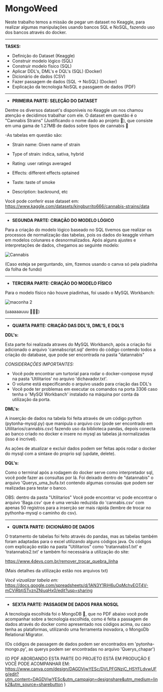 # MongoWeed
Neste trabalho temos a missão de pegar um dataset no Keaggle,
para realizar algumas manipulações usando bancos SQL e NoSQL, 
fazendo uso dos bancos através do docker.
***


 **TASKS:**

* Definição do Dataset (Keaggle)
* Construir modelo lógico (SQL) 
* Construir modelo físico (SQL)
* Aplicar DDL's, DML's e DQL's (SQL) (Docker)
* Dicionário de dados (CSV)
* Fazer passagem de dados (SQL -> NoSQL) (Docker)
* Explicação da tecnologia NoSQL e passgaem de dados (PDF)

 ***

 * **PRIMEIRA PARTE: SELEÇÃO DO DATASET**

 Dentre os diversos dataset's disponíveis no Keaggle um nos chamou atenção e decidimos trabalhar com ele.
 O dataset em questão é o "Cannabis Strains" (Justificando o nome dado ao projeto 🌱),
 que consiste em uma gama de 1.27MB de dados sobre tipos de cannabis 🍁
 
-As tabelas em questão são:

* Strain name: Given name of strain

* Type of strain: indica, sativa, hybrid

* Rating: user ratings averaged

* Effects: different effects optained

* Taste: taste of smoke

* Description: backround, etc


Você pode conferir esse dataset em: https://www.kaggle.com/datasets/kingburrito666/cannabis-strains/data

***


 * **SEGUNDA PARTE: CRIAÇÃO DO MODELO LÓGICO**

Para a criação do modelo lógico baseado no SQL tivemos que realizar os processos de normalização
das tabelas, pois os dados do keaggle vinham em modelos colunares e desnormalizados. Após
alguns ajustes e interpretações de dados, chegamos ao seguinte modelo:







![Cannabis](https://github.com/kkaian/MongoWeed/assets/102182718/27a2d827-711f-4311-a461-7fc9789ce999)




(Caso esteja se perguntando, sim, fizemos usando o canva só pela piadinha da folha de fundo)



***

 * **TERCEIRA PARTE: CRIAÇÃO DO MODELO FÍSICO**

 Para o modelo físico não houve piadinhas, foi usado o MySQL Workbanch:

 




![maconha 2](https://github.com/kkaian/MongoWeed/assets/102182718/31cd3a14-cfb3-4c7e-9782-127b8418c2ee)



(uaaaaauuu 🐬🐬🐬)


***


 * **QUARTA PARTE: CRIAÇÃO DAS DDL'S, DML'S, E DQL'S**

**DDL's:**

Esta parte foi realizada atraves do MySQL Workbanch, após a criação foi adicionado o arquivo 'cannabscript.sql' dentro do código contendo todos a criação do database, que pode ser encontrada na pasta "datannabis"

*CONSIDERAÇÔES IMPORTANTES:*

*  Você pode encontrar um turtorial para rodar o docker-compose mysql na pasta 'Utilitarios' no arquivo 'dichavador.txt'.
*  O volume está especificando o arquivo usado para criação das DDL's
*  Você pode ter problemas em executar os comandos na porta 3306 caso tenha o 'MySQl Workbanch' instalado na máquina por conta da utilização da porta.

**DML's:**

A inserção de dados na tabela foi feita através de um código python (pytonha-mysql.py) que manipula o arquivo csv (pode ser encontrado em Utilitarios/cannabis.csv) fazendo uso da biblioteca pandas,
depois conecta ao banco criado no docker e insere no mysql as tabelas já normalizadas (isso é incrivel). 

As ações de atualizar e excluir dados podem ser feitas após rodar o docker do mysql com a sintaxe do proprio sql (update, delete).

**DQL's:**

Como o terminal após a rodagem do docker serve como interpretador sql, você pode fazer as consultas por lá. Foi deixado dentro de "datannabis" o arquivo 'Querys_uma_bufa.txt contendo algumas consulas
que podem ser realizadas para testar o banco.

OBS: dentro da pasta "Utilitarios" Você pode encontrar vc pode encontrar o arquivo 'Baga.csv' que é uma versão reduzida do 'cannabis.csv' com apenas 50 registros para a inserção ser mais rápida
(lembre de trocar no pythonha-mysql o caminho do csv).

***

 * **QUINTA PARTE: DICIONÁRIO DE DADOS**

O tratamento de tabelas foi feito através do pandas, mas as tabelas também foram adaptadas para o excel utilizando alguns códigos java. Os códigos com explicação estão na pasta "Utilitarios"
como 'tratannabis1.txt' e 'tratannabis2.txt' e também foi necessária a utilização do site:

https://www.4devs.com.br/remover_trocar_quebra_linha

(Mais detalhes da utilização estão nos arquivos txt)

*Você vizualizar tabela em:* https://docs.google.com/spreadsheets/d/1AN3Y1RjH6uOqMchvEOT4V-mCViRbtjSTvznZNiuqHx0/edit?usp=sharing

***
 
 * **SEXTA PARTE: PASSAGEM DE DADOS PARA NOSQL**


A tecnologia escolhida foi o MongoDB 🍃, que no PDF abaixo você pode acompanhar sobre a tecnologia escolhida, como é feita a passagem de dados através do docker como apresentado nos códigos acima, ou caso tenha as plataformas,
utilizando uma ferramenta inovadora, o MongoDb Relational Migrator.

(Os códigos de passagem de dados podem ser encontrados em 'pytonha-mongo.py', as querys podem ser encontradas no arquivo 'Querys_chapar')

(O PDF ABORDANDO ESTA PARTE DO PROJETO ESTÁ EM PRODUÇÃO E VOCÊ PODE ACOMPANHAR EM:
https://www.canva.com/design/DAGDVjwYESc/DVLPFGNzjC_HSYFLdvwUFg/edit?utm_content=DAGDVjwYESc&utm_campaign=designshare&utm_medium=link2&utm_source=sharebutton )















 
 

